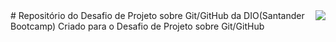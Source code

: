 <img src="https://i.pinimg.com/originals/be/11/e4/be11e4c9a67f17ed9c6b264f00ea29cd.gif" align="right">
# Repositório do Desafio de Projeto sobre Git/GitHub da DIO(Santander Bootcamp)
Criado para o Desafio de Projeto sobre Git/GitHub

